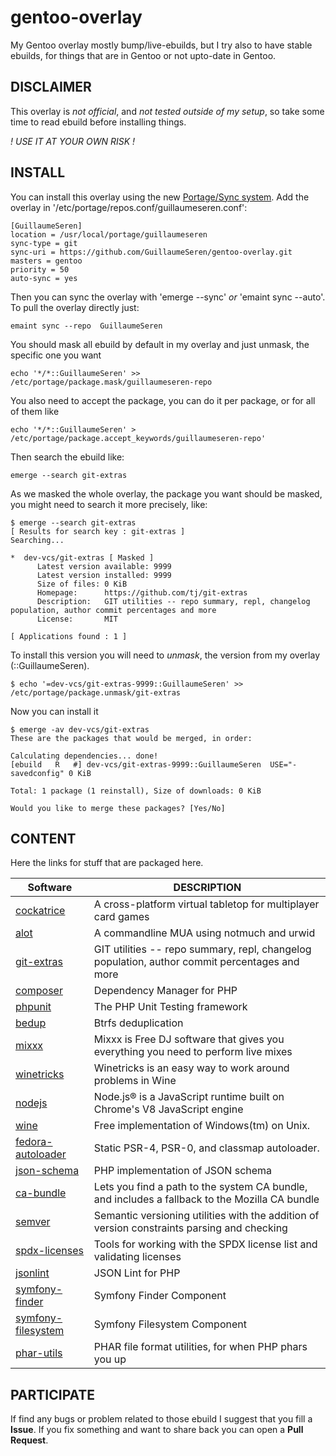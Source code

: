 gentoo-overlay
==============

My Gentoo overlay mostly bump/live-ebuilds, but I try also to have stable ebuilds,
for things that are in Gentoo or not upto-date in Gentoo.

## DISCLAIMER
This overlay is *not official*, and *not tested outside of my setup*,
so take some time to read ebuild before installing things.

_! USE IT AT YOUR OWN RISK !_

## INSTALL
You can install this overlay using the new [Portage/Sync system](https://wiki.gentoo.org/wiki/Project:Portage/Sync).
Add the overlay in '/etc/portage/repos.conf/guillaumeseren.conf':
```
[GuillaumeSeren]
location = /usr/local/portage/guillaumeseren
sync-type = git
sync-uri = https://github.com/GuillaumeSeren/gentoo-overlay.git
masters = gentoo
priority = 50
auto-sync = yes
```

Then you can sync the overlay with 'emerge --sync' *or* 'emaint sync --auto'.
To pull the overlay directly just:
```
emaint sync --repo  GuillaumeSeren
```

You should mask all ebuild by default in my overlay and just unmask,
the specific one you want
```
echo '*/*::GuillaumeSeren' >> /etc/portage/package.mask/guillaumeseren-repo
```

You also need to accept the package, you can do it per package, or for all of
them like
```
echo '*/*::GuillaumeSeren' > /etc/portage/package.accept_keywords/guillaumeseren-repo'
```

Then search the ebuild like:
```
emerge --search git-extras
```

As we masked the whole overlay, the package you want should be masked,
you might need to search it more precisely, like:
```
$ emerge --search git-extras
[ Results for search key : git-extras ]
Searching...

*  dev-vcs/git-extras [ Masked ]
      Latest version available: 9999
      Latest version installed: 9999
      Size of files: 0 KiB
      Homepage:      https://github.com/tj/git-extras
      Description:   GIT utilities -- repo summary, repl, changelog population, author commit percentages and more
      License:       MIT

[ Applications found : 1 ]

```

To install this version you will need to *unmask*, the version from my overlay (::GuillaumeSeren).
```
$ echo '=dev-vcs/git-extras-9999::GuillaumeSeren' >>  /etc/portage/package.unmask/git-extras
```

Now you can install it
```
$ emerge -av dev-vcs/git-extras
These are the packages that would be merged, in order:

Calculating dependencies... done!
[ebuild   R   #] dev-vcs/git-extras-9999::GuillaumeSeren  USE="-savedconfig" 0 KiB

Total: 1 package (1 reinstall), Size of downloads: 0 KiB

Would you like to merge these packages? [Yes/No]
```

## CONTENT
Here the links for stuff that are packaged here.

Software                                | DESCRIPTION
----------------------------------------|------------
[cockatrice][cockatrice]                | A cross-platform virtual tabletop for multiplayer card games
[alot][alot]                            | A commandline MUA using notmuch and urwid
[git-extras][git-extras]                | GIT utilities -- repo summary, repl, changelog population, author commit percentages and more
[composer][composer]                    | Dependency Manager for PHP
[phpunit][phpunit]                      | The PHP Unit Testing framework
[bedup][bedup]                          | Btrfs deduplication
[mixxx][mixxx]                          | Mixxx is Free DJ software that gives you everything you need to perform live mixes
[winetricks][winetricks]                | Winetricks is an easy way to work around problems in Wine
[nodejs][nodejs]                        | Node.js® is a JavaScript runtime built on Chrome's V8 JavaScript engine
[wine][wine]                            | Free implementation of Windows(tm) on Unix.
[fedora-autoloader][fedora-autoloader]  | Static PSR-4, PSR-0, and classmap autoloader.
[json-schema][json-schema]              | PHP implementation of JSON schema
[ca-bundle][ca-bundle]                  | Lets you find a path to the system CA bundle, and includes a fallback to the Mozilla CA bundle
[semver][semver]                        | Semantic versioning utilities with the addition of version constraints parsing and checking
[spdx-licenses][spdx-licenses]          | Tools for working with the SPDX license list and validating licenses
[jsonlint][jsonlint]                    | JSON Lint for PHP
[symfony-finder][symfony-finder]        | Symfony Finder Component
[symfony-filesystem][symfony-filesystem] | Symfony Filesystem Component
[phar-utils]                            | PHAR file format utilities, for when PHP phars you up


## PARTICIPATE
If find any bugs or problem related to those ebuild I suggest that you fill a __Issue__.
If you fix something and want to share back you can open a __Pull Request__.

[cockatrice]: https://github.com/Cockatrice/Cockatrice
[alot]: https://github.com/pazz/alot
[git-extras]: https://github.com/tj/git-extras
[composer]: https://getcomposer.org
[phpunit]: https://github.com/sebastianbergmann/phpunit
[bedup]: https://github.com/g2p/bedup
[mixxx]: http://mixxx.org
[winetricks]: https://github.com/Winetricks/winetricks
[nodejs]: https://nodejs.org
[wine]: https://www.winehq.org/
[fedora-autoloader]: https://github.com/php-fedora/autoloader
[json-schema]: https://github.com/justinrainbow/json-schema
[ca-bundle]: https://github.com/composer/ca-bundle
[semver]: https://github.com/composer/semver
[spdx-licenses]: https://github.com/composer/spdx-licenses
[jsonlint]: https://github.com/Seldaek/jsonlint
[symfony-finder]: https://github.com/symfony/finder
[symfony-filesystem]: https://github.com/symfony/filesystem
[phar-utils]: https://github.com/Seldaek/phar-utils
